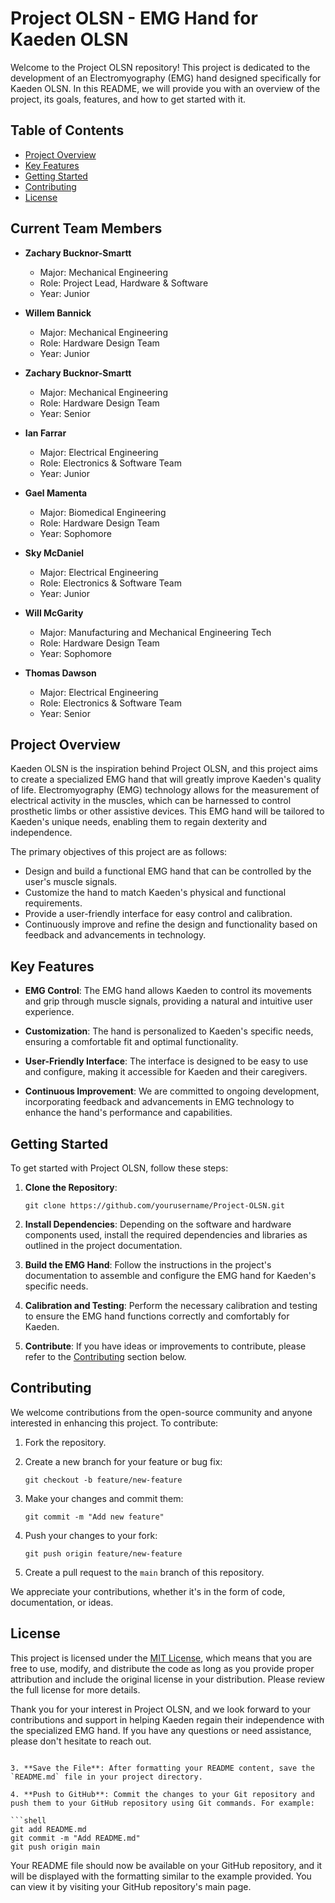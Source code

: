 # Project OLSN - EMG Hand for Kaeden OLSN

Welcome to the Project OLSN repository! This project is dedicated to the development of an Electromyography (EMG) hand designed specifically for Kaeden OLSN. In this README, we will provide you with an overview of the project, its goals, features, and how to get started with it.

## Table of Contents

- [Project Overview](#project-overview)
- [Key Features](#key-features)
- [Getting Started](#getting-started)
- [Contributing](#contributing)
- [License](#license)
  
## Current Team Members

- **Zachary Bucknor-Smartt**
  - Major: Mechanical Engineering
  - Role: Project Lead, Hardware & Software
  - Year: Junior

- **Willem Bannick**
  - Major: Mechanical Engineering
  - Role: Hardware Design Team
  - Year: Junior

- **Zachary Bucknor-Smartt**
  - Major: Mechanical Engineering
  - Role: Hardware Design Team
  - Year: Senior

- **Ian Farrar**
  - Major: Electrical Engineering
  - Role: Electronics & Software Team
  - Year: Junior

- **Gael Mamenta**
  - Major: Biomedical Engineering
  - Role: Hardware Design Team
  - Year: Sophomore

- **Sky McDaniel**
  - Major: Electrical Engineering
  - Role: Electronics & Software Team
  - Year: Junior

- **Will McGarity**
  - Major: Manufacturing and Mechanical Engineering Tech
  - Role: Hardware Design Team
  - Year: Sophomore

- **Thomas Dawson**
  - Major: Electrical Engineering
  - Role: Electronics & Software Team
  - Year: Senior

## Project Overview

Kaeden OLSN is the inspiration behind Project OLSN, and this project aims to create a specialized EMG hand that will greatly improve Kaeden's quality of life. Electromyography (EMG) technology allows for the measurement of electrical activity in the muscles, which can be harnessed to control prosthetic limbs or other assistive devices. This EMG hand will be tailored to Kaeden's unique needs, enabling them to regain dexterity and independence.

The primary objectives of this project are as follows:
- Design and build a functional EMG hand that can be controlled by the user's muscle signals.
- Customize the hand to match Kaeden's physical and functional requirements.
- Provide a user-friendly interface for easy control and calibration.
- Continuously improve and refine the design and functionality based on feedback and advancements in technology.

## Key Features

- **EMG Control**: The EMG hand allows Kaeden to control its movements and grip through muscle signals, providing a natural and intuitive user experience.

- **Customization**: The hand is personalized to Kaeden's specific needs, ensuring a comfortable fit and optimal functionality.

- **User-Friendly Interface**: The interface is designed to be easy to use and configure, making it accessible for Kaeden and their caregivers.

- **Continuous Improvement**: We are committed to ongoing development, incorporating feedback and advancements in EMG technology to enhance the hand's performance and capabilities.

## Getting Started

To get started with Project OLSN, follow these steps:

1. **Clone the Repository**:
   ```
   git clone https://github.com/yourusername/Project-OLSN.git
   ```

2. **Install Dependencies**: Depending on the software and hardware components used, install the required dependencies and libraries as outlined in the project documentation.

3. **Build the EMG Hand**: Follow the instructions in the project's documentation to assemble and configure the EMG hand for Kaeden's specific needs.

4. **Calibration and Testing**: Perform the necessary calibration and testing to ensure the EMG hand functions correctly and comfortably for Kaeden.

5. **Contribute**: If you have ideas or improvements to contribute, please refer to the [Contributing](#contributing) section below.

## Contributing

We welcome contributions from the open-source community and anyone interested in enhancing this project. To contribute:

1. Fork the repository.

2. Create a new branch for your feature or bug fix:

   ```
   git checkout -b feature/new-feature
   ```

3. Make your changes and commit them:

   ```
   git commit -m "Add new feature"
   ```

4. Push your changes to your fork:

   ```
   git push origin feature/new-feature
   ```

5. Create a pull request to the `main` branch of this repository.

We appreciate your contributions, whether it's in the form of code, documentation, or ideas.

## License

This project is licensed under the [MIT License](LICENSE), which means that you are free to use, modify, and distribute the code as long as you provide proper attribution and include the original license in your distribution. Please review the full license for more details.

Thank you for your interest in Project OLSN, and we look forward to your contributions and support in helping Kaeden regain their independence with the specialized EMG hand. If you have any questions or need assistance, please don't hesitate to reach out.
```

3. **Save the File**: After formatting your README content, save the `README.md` file in your project directory.

4. **Push to GitHub**: Commit the changes to your Git repository and push them to your GitHub repository using Git commands. For example:

```shell
git add README.md
git commit -m "Add README.md"
git push origin main
```

Your README file should now be available on your GitHub repository, and it will be displayed with the formatting similar to the example provided. You can view it by visiting your GitHub repository's main page.
